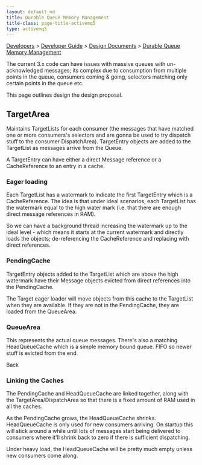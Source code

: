 ```yaml
---
layout: default_md
title: Durable Queue Memory Management 
title-class: page-title-activemq5
type: activemq5
---
```


[Developers](developers) > [Developer Guide](developer-guide) > [Design Documents](design-documents) > [Durable Queue Memory Management](durable-queue-memory-management)


The current 3.x code can have issues with massive queues with un-acknowledged messages; its complex due to consumption from multiple points in the queue, consumers coming & going, selectors matching only certain points in the queue etc.

This page outlines design the design proposal.

TargetArea
----------

Maintains TargetLists for each consumer (the messages that have matched one or more consumers's selectors and are gonna be used to try dispatch stuff to the consumer DispatchArea). TargetEntry objects are added to the TargetList as messages arrive from the Queue.

A TargetEntry can have either a direct Message reference or a CacheReference to an entry in a cache.

### Eager loading

Each TargetList has a watermark to indicate the first TargetEntry which is a CacheReference. The idea is that under ideal scenarios, each TargetList has the watermark equal to the high water mark (i.e. that there are enough direct message references in RAM).

So we can have a background thread increasing the watermark up to the ideal level - which means it starts at the current watermark and directly loads the objects; de-referencing the CacheReference and replacing with direct references.

### PendingCache

TargetEntry objects added to the TargetList which are above the high watermark have their Message objects evicted from direct references into the PendingCache.

The Target eager loader will move objects from this cache to the TargetList when they are available. If they are not in the PendingCache, they are loaded from the QueueArea.

### QueueArea

This represents the actual queue messages. There's also a matching HeadQueueCache which is a simple memory bound queue. FIFO so newer stuff is evicted from the end.

Back

### Linking the Caches

The PendingCache and HeadQueueCache are linked together, along with the TargetArea/DispatchArea so that there is a fixed amount of RAM used in all the caches.

As the PendingCache grows, the HeadQueueCache shrinks. HeadQueueCache is only used for new consumers arriving. On startup this will stick around a while until lots of messages start being delivered to consumers where it'll shrink back to zero if there is sufficient dispatching.

Under heavy load, the HeadQueueCache will be pretty much empty unless new consumers come along.

